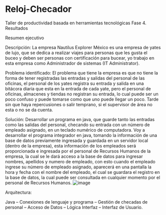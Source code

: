 # Reloj-Checador

Taller de productividad basada en herramientas tecnológicas Fase 4. Resultados

Resumen ejecutivo

Descripción: La empresa Nautilus Explorer México es una empresa de yates de lujo, que se dedica a realizar viajes para personas que les gusta el buceo y deben ser personas con certificación para bucear, yo trabajo en esta empresa como Administrador de sistemas (IT Administrator). 

Problema identificado: El problema que tiene la empresa es que no tiene la forma de tener registradas las entradas y salidas del personal de las oficinas, el personal de los yates registra su entrada y salida en una bitácora diaria que esta en la entrada de cada yate, pero el personal de oficinas, almacenes y tiendas no registran su entrada, lo cual puede ser un poco confuso y puede tomarse como que uno puede llegar un poco. Tarde sin que haya repercusiones o salir temprano, si el supervisor de área no esta o no se da cuenta.

Solución: Desarrollar un programa en java, que guarde tanto las entradas como las salidas del personal, checando su entrada con un número de empleado asignado, en un teclado numérico de computadora. Voy a desarrollar el programa integrador en java, tomando la información de una base de datos previamente ingresada y guardada en un servidor local (dentro de la empresa), esta información de los empleados será proporcionada e ingresada por el personal de Recursos Humanos de la empresa, la cual se le dará acceso a la base de datos para ingresar nombres, apellidos y numero de empleado, con esto cuando el empleado ingrese su número de empleado asignado, aparecerá en una pantalla la hora y fecha con el nombre del empleado, el cual se guardara el registro en la base de datos, la cual puede ser consultada en cualquier momento por el personal de Recursos Humanos.
![image](https://user-images.githubusercontent.com/68937018/117698130-980f4580-b180-11eb-8273-0e7e18912d6a.png)



Arquitectura:

Java – Conexiones de lenguaje y programa – Gestión de checadas de personal – Acceso de Datos – Lógica Interfaz – Interfaz de Usuario.
